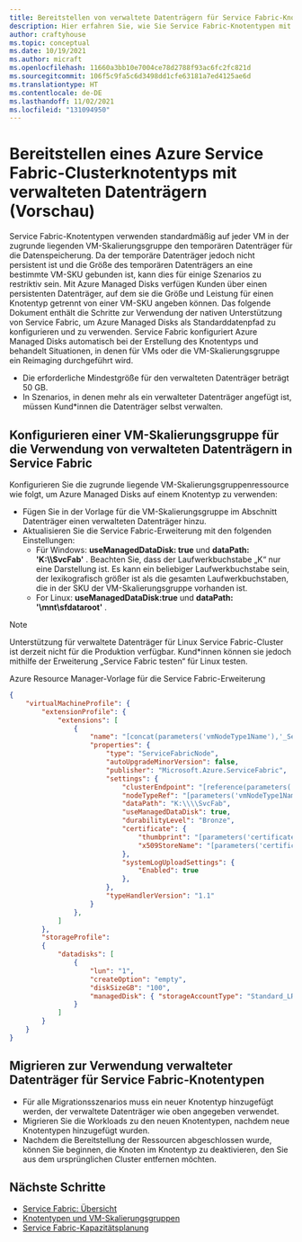 ```yaml
---
title: Bereitstellen von verwaltete Datenträgern für Service Fabric-Knotentypen
description: Hier erfahren Sie, wie Sie Service Fabric-Knotentypen mit angefügten verwalteten Datenträgern erstellen und bereitstellen.
author: craftyhouse
ms.topic: conceptual
ms.date: 10/19/2021
ms.author: micraft
ms.openlocfilehash: 11660a3bb10e7004ce78d2788f93ac6fc2fc821d
ms.sourcegitcommit: 106f5c9fa5c6d3498dd1cfe63181a7ed4125ae6d
ms.translationtype: HT
ms.contentlocale: de-DE
ms.lasthandoff: 11/02/2021
ms.locfileid: "131094950"
---
```

# <a name="deploy-an-azure-service-fabric-cluster-node-type-with-managed-data-diskspreview"></a>Bereitstellen eines Azure Service Fabric-Clusterknotentyps mit verwalteten Datenträgern (Vorschau)

Service Fabric-Knotentypen verwenden standardmäßig auf jeder VM in der zugrunde liegenden VM-Skalierungsgruppe den temporären Datenträger für die Datenspeicherung. Da der temporäre Datenträger jedoch nicht persistent ist und die Größe des temporären Datenträgers an eine bestimmte VM-SKU gebunden ist, kann dies für einige Szenarios zu restriktiv sein. Mit Azure Managed Disks verfügen Kunden über einen persistenten Datenträger, auf dem sie die Größe und Leistung für einen Knotentyp getrennt von einer VM-SKU angeben können. Das folgende Dokument enthält die Schritte zur Verwendung der nativen Unterstützung von Service Fabric, um Azure Managed Disks als Standarddatenpfad zu konfigurieren und zu verwenden. Service Fabric konfiguriert Azure Managed Disks automatisch bei der Erstellung des Knotentyps und behandelt Situationen, in denen für VMs oder die VM-Skalierungsgruppe ein Reimaging durchgeführt wird.

* Die erforderliche Mindestgröße für den verwalteten Datenträger beträgt 50 GB.
* In Szenarios, in denen mehr als ein verwalteter Datenträger angefügt ist, müssen Kund*innen die Datenträger selbst verwalten.

## <a name="configuring-virtual-machine-scale-set-to-use-managed-data-disks-in-service-fabric"></a>Konfigurieren einer VM-Skalierungsgruppe für die Verwendung von verwalteten Datenträgern in Service Fabric
Konfigurieren Sie die zugrunde liegende VM-Skalierungsgruppenressource wie folgt, um Azure Managed Disks auf einem Knotentyp zu verwenden:

* Fügen Sie in der Vorlage für die VM-Skalierungsgruppe im Abschnitt Datenträger einen verwalteten Datenträger hinzu. 
* Aktualisieren Sie die Service Fabric-Erweiterung mit den folgenden Einstellungen: 
    * Für Windows: **useManagedDataDisk: true** und **dataPath: 'K:\\\\SvcFab'** .  Beachten Sie, dass der Laufwerkbuchstabe „K“ nur eine Darstellung ist. Es kann ein beliebiger Laufwerkbuchstabe sein, der lexikografisch größer ist als die gesamten Laufwerkbuchstaben, die in der SKU der VM-Skalierungsgruppe vorhanden ist.
    * For Linux: **useManagedDataDisk:true** und **dataPath: '\mnt\sfdataroot'** .

>[!NOTE]
> Unterstützung für verwaltete Datenträger für Linux Service Fabric-Cluster ist derzeit nicht für die Produktion verfügbar. Kund*innen können sie jedoch mithilfe der Erweiterung „Service Fabric testen“ für Linux testen.

Azure Resource Manager-Vorlage für die Service Fabric-Erweiterung
```json
{
    "virtualMachineProfile": {
        "extensionProfile": {
            "extensions": [
                {
                    "name": "[concat(parameters('vmNodeType1Name'),'_ServiceFabricNode')]",
                    "properties": {
                        "type": "ServiceFabricNode",
                        "autoUpgradeMinorVersion": false,
                        "publisher": "Microsoft.Azure.ServiceFabric",
                        "settings": {
                            "clusterEndpoint": "[reference(parameters('clusterName')).clusterEndpoint]",
                            "nodeTypeRef": "[parameters('vmNodeType1Name')]",
                            "dataPath": "K:\\\\SvcFab",
                            "useManagedDataDisk": true,
                            "durabilityLevel": "Bronze",
                            "certificate": {
                                "thumbprint": "[parameters('certificateThumbprint')]",
                                "x509StoreName": "[parameters('certificateStoreValue')]"
                            },
                            "systemLogUploadSettings": {
                                "Enabled": true
                            },
                        },
                        "typeHandlerVersion": "1.1"
                    }
                },
            ]
        },
        "storageProfile": 
        {
            "datadisks": [
                {
                    "lun": "1",
                    "createOption": "empty",
                    "diskSizeGB": "100",
                    "managedDisk": { "storageAccountType": "Standard_LRS" }
                }
            ]
        }
    }
}
```

## <a name="migrate-to-using-managed-data-disks-for-service-fabric-node-types"></a>Migrieren zur Verwendung verwalteter Datenträger für Service Fabric-Knotentypen
* Für alle Migrationsszenarios muss ein neuer Knotentyp hinzugefügt werden, der verwaltete Datenträger wie oben angegeben verwendet.
* Migrieren Sie die Workloads zu den neuen Knotentypen, nachdem neue Knotentypen hinzugefügt wurden.
* Nachdem die Bereitstellung der Ressourcen abgeschlossen wurde, können Sie beginnen, die Knoten im Knotentyp zu deaktivieren, den Sie aus dem ursprünglichen Cluster entfernen möchten.

## <a name="next-steps"></a>Nächste Schritte 
* [Service Fabric: Übersicht](service-fabric-reliable-services-introduction.md)
* [Knotentypen und VM-Skalierungsgruppen](service-fabric-cluster-nodetypes.md)
* [Service Fabric-Kapazitätsplanung](service-fabric-best-practices-capacity-scaling.md)
